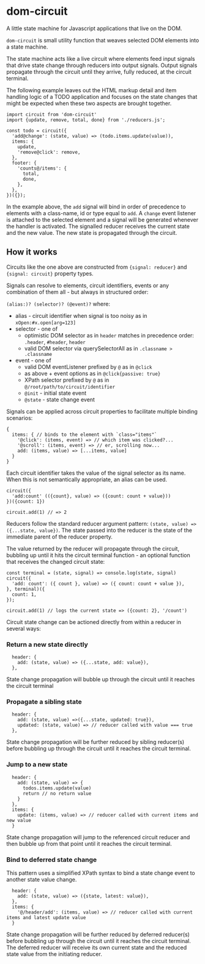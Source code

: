 # dom-circuit

A little state machine for Javascript applications that live on the DOM.

`dom-circuit` is small utility function that weaves selected DOM elements into a state machine.

The state machine acts like a live circuit where elements feed input signals that drive state change through reducers into output signals. Output signals propagate through the circuit until they arrive, fully reduced, at the circuit terminal.

The following example leaves out the HTML markup detail and item handling logic of a TODO application and focuses on the state changes that might be expected when these two aspects are brought together.

```
import circuit from 'dom-circuit'
import {update, remove, total, done} from './reducers.js';

const todo = circuit({
  'add@change': (state, value) => (todo.items.update(value)),
  items: {
    update,
    'remove@click': remove,
  },
  footer: {
    'counts@/items': {
      total,
      done,
    },
  },
})({});
```

In the example above, the `add` signal will bind in order of precedence to elements with a class-name, id or type equal to `add`. A `change` event listener is attached to the selected element and a signal will be generated whenever the handler is activated. The signalled reducer receives the current state and the new value. The new state is propagated through the circuit.

## How it works

Circuits like the one above are constructed from `{signal: reducer}` and `{signal: circuit}` property types.

Signals can resolve to elements, circuit identifiers, events or any combination of them all - but always in structured order:

`(alias:)? (selector)? (@event)?` where:

- alias - circuit identifier when signal is too noisy as in `xOpen:#x.open[arg=123]`
- selector - one of
  - optimistic DOM selector as in `header` matches in precedence order: `.header`, `#header`, `header`
  - valid DOM selector via querySelectorAll as in `.classname > .classname`
- event - one of
  - valid DOM eventListener prefixed by `@` as in `@click`
  - as above + event options as in `@click{passive: true}`
  - XPath selector prefixed by `@` as in `@/root/path/to/circuit/identifier`
  - `@init` - initial state event
  - `@state` - state change event

Signals can be applied across circuit properties to facilitate multiple binding scenarios:

```
{
  items: { // binds to the element with `class="items"`
    '@click': (items, event) => // which item was clicked?...
    '@scroll': (items, event) => // er, scrolling now...
    add: (items, value) => [...items, value]
  }
}
```

Each circuit identifier takes the value of the signal selector as its name. When this is not semantically appropriate, an alias can be used.

```
circuit({
  'add:count' (({count}, value) => ({count: count + value}))
})({count: 1})

circuit.add(1) // => 2
```

Reducers follow the standard reducer argument pattern: `(state, value) => ({...state, value})`. The state passed into the reducer is the state of the immediate parent of the reducer property.

The value returned by the reducer will propagate through the circuit, bubbling up until it hits the circuit terminal function - an optional function that receives the changed circuit state:

```
const terminal = (state, signal) => console.log(state, signal)
circuit({
  'add: count': ({ count }, value) => ({ count: count + value }),
}, terminal)({
  count: 1,
});

circuit.add(1) // logs the current state => ({count: 2}, '/count')
```

Circuit state change can be actioned directly from within a reducer in several ways:

### Return a new state directly

```
  header: {
    add: (state, value) => ({...state, add: value}),
  },
```

State change propagation will bubble up through the circuit until it reaches the circuit terminal

### Propagate a sibling state

```
  header: {
    add: (state, value) =>({...state, updated: true}),
    updated: (state, value) => // reducer called with value === true
  },
```

State change propagation will be further reduced by sibling reducer(s) before bubbling up through the circuit until it reaches the circuit terminal.

### Jump to a new state

```
  header: {
    add: (state, value) => {
      todos.items.update(value)
      return // no return value
    }
  },
  items: {
    update: (items, value) => // reducer called with current items and new value
  }
```

State change propagation will jump to the referenced circuit reducer and then bubble up from that point until it reaches the circuit terminal.

### Bind to deferred state change

This pattern uses a simplified XPath syntax to bind a state change event to another state value change.

```
  header: {
    add: (state, value) => ({state, latest: value}),
  },
  items: {
    '@/header/add': (items, value) => // reducer called with current items and latest update value
  }
```

State change propagation will be further reduced by deferred reducer(s) before bubbling up through the circuit until it reaches the circuit terminal. The deferred reducer will receive its own current state and the reduced state value from the initiating reducer.
